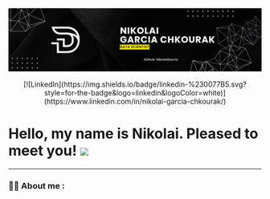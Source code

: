 <div id="header" align="center">
  <img decoding="async" src="https://github.com/NikolaiGarcia/NikolaiGarcia/blob/main/banner.png" width="800"/>
</div>
<p align="center">
  [![LinkedIn](https://img.shields.io/badge/linkedin-%230077B5.svg?style=for-the-badge&logo=linkedin&logoColor=white)](https://www.linkedin.com/in/nikolai-garcia-chkourak/)
</p>
<h1>
  Hello, my name is Nikolai. Pleased to meet you!
  <img decoding="async" src="https://media.giphy.com/media/hvRJCLFzcasrR4ia7z/giphy.gif" width="30px"/>
</h1>

---
 <div id="header" align="left">

### :man_technologist: About me :

